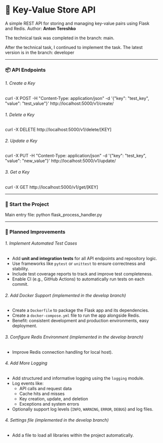 # 🔐 Key-Value Store API

A simple REST API for storing and managing key-value pairs using Flask and Redis.
Author: **Anton Tereshko**

The technical task was completed in the branch: main.

After the technical task, I continued to implement the task.
The latest version is in the branch: developer

---

### 📦 API Endpoints

###### 1. Create a Key

curl -X POST -H "Content-Type: application/json"
-d '{"key": "test_key", "value": "test_value"}'
http://localhost:5000/v1/create/

###### 1. Delete a Key

curl -X DELETE http://localhost:5000/v1/delete/[KEY]

###### 2. Update a Key

curl -X PUT -H "Content-Type: application/json"
-d '{"key": "test_key", "value": "new_value"}'
http://localhost:5000/v1/update/

###### 3. Get a Key

curl -X GET http://localhost:5000/v1/get/[KEY]

---

### 🚀 Start the Project

Main entry file:
python flask_process_handler.py

---

### 🔧 Planned Improvements

###### 1. Implement Automated Test Cases

* Add **unit and integration tests** for all API endpoints and repository logic.
* Use frameworks like `pytest` or `unittest` to ensure correctness and stability.
* Include test coverage reports to track and improve test completeness.
* Enable CI (e.g., GitHub Actions) to automatically run tests on each commit.

###### 2. Add Docker Support (implemented in the develop branch)

* Create a `Dockerfile` to package the Flask app and its dependencies.
* Create a `docker-compose.yml` file to run the app alongside Redis.
* Benefit: consistent development and production environments, easy deployment.

###### 3. Configure Redis Environment (implemented in the develop branch)

* Improve Redis connection handling for local host).

###### 4. Add More Logging

* Add structured and informative logging using the `logging` module.
* Log events like:
  * API calls and request data
  * Cache hits and misses
  * Key creation, update, and deletion
  * Exceptions and system errors
* Optionally support log levels (`INFO`, `WARNING`, `ERROR`, `DEBUG`) and log files.

###### 4. Settings file (implemented in the develop branch)

* Add a file to load all libraries within the project automatically.
